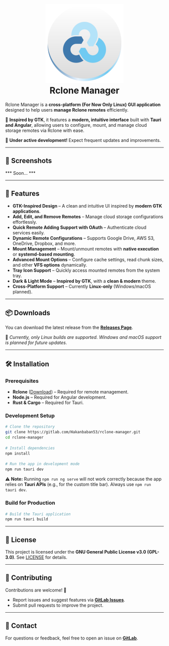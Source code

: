 <h1 align="center">
  <br>
  <a><img src="src/assets/rclone.svg" alt="Rclone Manager" height="250"></a>
  <br>
  Rclone Manager
  <br>
</h1>

Rclone Manager is a **cross-platform (For Now Only Linux) GUI application** designed to help users **manage Rclone remotes** efficiently.  

🌟 **Inspired by GTK**, it features a **modern, intuitive interface** built with **Tauri and Angular**, allowing users to configure, mount, and manage cloud storage remotes via Rclone with ease.


🚧 **Under active development!** Expect frequent updates and improvements.

---

## 📸 Screenshots  
*** Soon... ***


---

## 🚀 Features
- **GTK-Inspired Design** – A clean and intuitive UI inspired by **modern GTK applications**.
- **Add, Edit, and Remove Remotes** – Manage cloud storage configurations effortlessly.
- **Quick Remote Adding Support with OAuth** – Authenticate cloud services easily.
- **Dynamic Remote Configurations** – Supports Google Drive, AWS S3, OneDrive, Dropbox, and more.
- **Mount Management** – Mount/unmount remotes with **native execution** or **systemd-based mounting**.
- **Advanced Mount Options** – Configure cache settings, read chunk sizes, and other **VFS options** dynamically.
- **Tray Icon Support** – Quickly access mounted remotes from the system tray.
- **Dark & Light Mode** – **Inspired by GTK**, with a **clean & modern** theme.
- **Cross-Platform Support** – Currently **Linux-only** (Windows/macOS planned).

---

## 📦 Downloads  

You can download the latest release from the **[Releases Page](https://gitlab.com/Hakanbaban53/rclone-manager/-/releases)**.  

🚧 *Currently, only Linux builds are supported. Windows and macOS support is planned for future updates.*

---

## 🛠️ Installation  

### **Prerequisites**  
- **Rclone** ([Download](https://rclone.org/downloads/)) – Required for remote management.  
- **Node.js** – Required for Angular development.  
- **Rust & Cargo** – Required for Tauri.  

### **Development Setup**  
```bash
# Clone the repository
git clone https://gitlab.com/Hakanbaban53/rclone-manager.git
cd rclone-manager

# Install dependencies
npm install

# Run the app in development mode
npm run tauri dev
```
⚠️ **Note:** Running `npm run ng serve` will not work correctly because the app relies on **Tauri APIs** (e.g., for the custom title bar). Always use `npm run tauri dev`.

### **Build for Production**  
```bash
# Build the Tauri application
npm run tauri build
```

---

## 📜 License  

This project is licensed under the **GNU General Public License v3.0 (GPL-3.0)**. See [LICENSE](LICENSE) for details.

---

## 🤝 Contributing  

Contributions are welcome! 🚀  
- Report issues and suggest features via **[GitLab Issues](https://gitlab.com/Hakanbaban53/rclone-manager/issues)**.  
- Submit pull requests to improve the project.  

---

## 📧 Contact  

For questions or feedback, feel free to open an issue on **[GitLab](https://gitlab.com/Hakanbaban53/rclone-manager/issues)**.  


